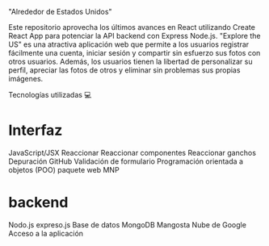 "Alrededor de Estados Unidos"

Este repositorio aprovecha los últimos avances en React utilizando Create React App para potenciar la API backend con Express Node.js. "Explore the US" es una atractiva aplicación web que permite a los usuarios registrar fácilmente una cuenta, iniciar sesión y compartir sin esfuerzo sus fotos con otros usuarios. Además, los usuarios tienen la libertad de personalizar su perfil, apreciar las fotos de otros y eliminar sin problemas sus propias imágenes.

Tecnologías utilizadas 💻

# Interfaz
JavaScript/JSX
Reaccionar
Reaccionar componentes
Reaccionar ganchos
Depuración
GitHub
Validación de formulario
Programación orientada a objetos (POO)
paquete web
MNP

# backend
Nodo.js
expreso.js
Base de datos
MongoDB
Mangosta
Nube de Google
Acceso a la aplicación
